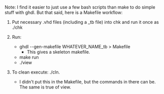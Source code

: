 Note: I find it easier to just use a few bash scripts than make to do
simple stuff with ghdl. But that said, here is a Makefile workflow:

1. Put necessary .vhd files (including a _tb file) into chk and run it once as ./chk

2. Run:
   * ghdl --gen-makefile WHATEVER_NAME_tb > Makefile
     * This gives a skeleton makefile.
   * make run
   * ./view

3. To clean execute:
    ./cln. 
    * I didn't put this in the Makefile, but the commands in there can
      be. The same is true of view.
